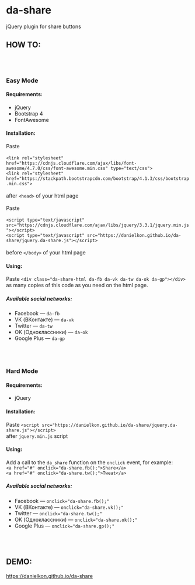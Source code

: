# da-share
jQuery plugin for share buttons

## HOW TO:

<br><br>

### Easy Mode

#### Requirements:
* jQuery
* Bootstrap 4
* FontAwesome

#### Installation:
Paste <br><br>
`<link rel="stylesheet" href="https://cdnjs.cloudflare.com/ajax/libs/font-awesome/4.7.0/css/font-awesome.min.css" type="text/css">`<br>
`<link rel="stylesheet" href="https://stackpath.bootstrapcdn.com/bootstrap/4.1.3/css/bootstrap.min.css">`<br>
<br>
after `<head>` of your html page
<br>
<br>
Paste <br><br>
`<script type="text/javascript" src="https://cdnjs.cloudflare.com/ajax/libs/jquery/3.3.1/jquery.min.js"></script>`<br>
`<script type="text/javascript" src="https://danielkon.github.io/da-share/jquery.da-share.js"></script>`<br>
<br>
before `</body>` of your html page

#### Using:
Paste `<div class="da-share-html da-fb da-vk da-tw da-ok da-gp"></div>` as many copies of this code as you need on the html page.

##### Available social networks:
* Facebook — `da-fb`
* VK (ВКонтакте) — `da-vk`
* Twitter — `da-tw`
* OK (Одноклассники) — `da-ok`
* Google Plus — `da-gp`

<br><br>

### Hard Mode

#### Requirements:
* jQuery

#### Installation:
Paste `<script src="https://danielkon.github.io/da-share/jquery.da-share.js"></script>`<br>
after `jquery.min.js` script 

#### Using:
Add a call to the `da_share` function on the `onclick` event, for example: <br>
`<a href="#" onclick="da-share.fb();">Share</a>`<br>
`<a href="#" onclick="da-share.tw();">Tweat</a>`<br>

##### Available social networks:
* Facebook — `onclick="da-share.fb();"`
* VK (ВКонтакте) — `onclick="da-share.vk();"`
* Twitter — `onclick="da-share.tw();"`
* OK (Одноклассники) — `onclick="da-share.ok();"`
* Google Plus — `onclick="da-share.gp();"`

<br><br>

## DEMO:
https://danielkon.github.io/da-share
